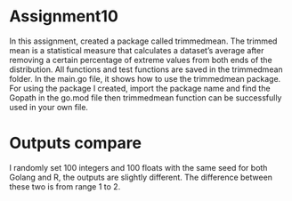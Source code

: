 # Assignment10
In this assignment, created a package called trimmedmean. The trimmed mean is a statistical measure that calculates a dataset’s average after removing a certain percentage of extreme values from both ends of the distribution.
All functions and test functions are saved in the trimmedmean folder. In the main.go file, it shows how to use the trimmedmean package. 
For using the package I created, import the package name and find the Gopath in the go.mod file then trimmedmean function can be successfully used in your own file. 

# Outputs compare
I randomly set 100 integers and 100 floats with the same seed for both Golang and R, the outputs are slightly different. The difference between these two is from range 1 to 2. 

